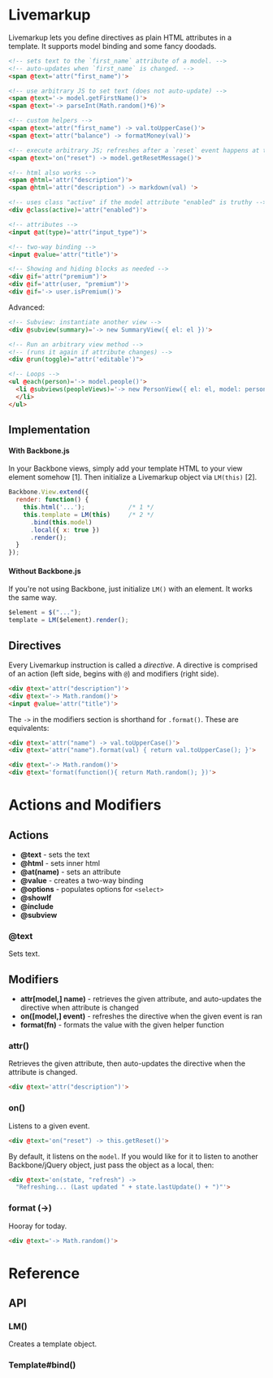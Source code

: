 Livemarkup
==========

Livemarkup lets you define directives as plain HTML attributes in a template. It
supports model binding and some fancy doodads.

~~~ html
<!-- sets text to the `first_name` attribute of a model. -->
<!-- auto-updates when `first_name` is changed. -->
<span @text='attr("first_name")'>

<!-- use arbitrary JS to set text (does not auto-update) -->
<span @text='-> model.getFirstName()'>
<span @text='-> parseInt(Math.random()*6)'>

<!-- custom helpers -->
<span @text='attr("first_name") -> val.toUpperCase()'>
<span @text='attr("balance") -> formatMoney(val)'>

<!-- execute arbitrary JS; refreshes after a `reset` event happens at the model -->
<span @text='on("reset") -> model.getResetMessage()'>

<!-- html also works -->
<span @html='attr("description")'>
<span @html='attr("description") -> markdown(val) '>

<!-- uses class "active" if the model attribute "enabled" is truthy -->
<div @class(active)='attr("enabled")'>

<!-- attributes -->
<input @at(type)='attr("input_type")'>

<!-- two-way binding -->
<input @value='attr("title")'>

<!-- Showing and hiding blocks as needed -->
<div @if='attr("premium")'>
<div @if='attr(user, "premium")'>
<div @if='-> user.isPremium()'>
~~~

Advanced:

~~~ html
<!-- Subview: instantiate another view -->
<div @subview(summary)='-> new SummaryView({ el: el })'>

<!-- Run an arbitrary view method -->
<!-- (runs it again if attribute changes) -->
<div @run(toggle)="attr('editable')">

<!-- Loops -->
<ul @each(person)='-> model.people()'>
  <li @subviews(peopleViews)='-> new PersonView({ el: el, model: person })'>
  </li>
</ul>

~~~

Implementation
--------------

#### With Backbone.js

In your Backbone views, simply add your template HTML to your view element
somehow [1]. Then initialize a Livemarkup object via `LM(this)` [2].

~~~ js
Backbone.View.extend({
  render: function() {
    this.html('...');            /* 1 */
    this.template = LM(this)     /* 2 */
      .bind(this.model)
      .local({ x: true })
      .render();
  }
});
~~~

#### Without Backbone.js

If you're not using Backbone, just initialize `LM()` with an element. It works
the same way.

~~~ js
$element = $("...");
template = LM($element).render();
~~~

Directives
----------

Every Livemarkup instruction is called a *directive*. A directive is comprised 
of an action (left side, begins with `@`) and modifiers (right side).

~~~ html
<div @text='attr("description")'>
<div @text='-> Math.random()'>
<input @value='attr("title")'>
~~~

The `->` in the modifiers section is shorthand for `.format()`. These are equivalents:

~~~ html
<div @text='attr("name") -> val.toUpperCase()'>
<div @text='attr("name").format(val) { return val.toUpperCase(); }'>

<div @text='-> Math.random()'>
<div @text='format(function(){ return Math.random(); })'>
~~~


# Actions and Modifiers

Actions
-------

  * __@text__ - sets the text
  * __@html__ - sets inner html
  * __@at(name)__ - sets an attribute
  * __@value__ - creates a two-way binding
  * __@options__ - populates options for `<select>`
  * __@showIf__
  * __@include__
  * __@subview__

### @text

Sets text.

Modifiers
---------

 * __attr[model,] name)__ - retrieves the given attribute, and auto-updates the
 directive when attribute is changed
 * __on([model,] event)__ - refreshes the directive when the given event is ran
 * __format(fn)__ - formats the value with the given helper function

### attr()

Retrieves the given attribute, then auto-updates the directive when the
attribute is changed.

~~~ html
<div @text='attr("description")'>
~~~

### on()

Listens to a given event.

~~~ html
<div @text='on("reset") -> this.getReset()'>
~~~

By default, it listens on the `model`. If you would like for it to listen to
another Backbone/jQuery object, just pass the object as a local, then:

~~~ html
<div @text='on(state, "refresh") ->
  "Refreshing... (Last updated " + state.lastUpdate() + ")"'>
~~~

### format (->)

Hooray for today.

~~~ html
<div @text='-> Math.random()'>
~~~

# Reference

API
---

### LM()

Creates a template object.

### Template#bind()
